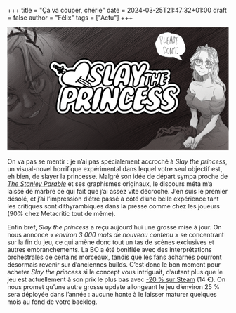 +++
title = "Ça va couper, chérie"
date = 2024-03-25T21:47:32+01:00
draft = false
author = "Félix"
tags = ["Actu"]
+++ 

![Image promotionnelle du jeu Slay the princes](princess.png)

On va pas se mentir : je n’ai pas spécialement accroché à *Slay the princess*, un visual-novel horrifique expérimental dans lequel votre seul objectif est, eh bien, de slayer la princesse. Malgré son idée de départ sympa proche de *[The Stanley Parable](https://store.steampowered.com/app/1703340/The_Stanley_Parable_Ultra_Deluxe/)* et ses graphismes originaux, le discours méta m’a laissé de marbre ce qui fait que j’ai assez vite décroché. J’en suis le premier désolé, et j’ai l’impression d’être passé à côté d’une belle expérience tant les critiques sont dithyrambiques dans la presse comme chez les joueurs (90% chez Metacritic tout de même).

Enfin bref, *Slay the princess* a reçu aujourd’hui une grosse mise à jour. On nous annonce « *environ 3 000 mots de nouveau contenu* » se concentrant sur la fin du jeu, ce qui amène donc tout un tas de scènes exclusives et autres embranchements. La BO a été bonifiée avec des interprétations orchestrales de certains morceaux, tandis que les fans acharnés pourront désormais revenir sur d’anciennes builds. C’est donc le bon moment pour acheter *Slay the princess* si le concept vous intriguait, d’autant plus que le jeu est actuellement à son prix le plus bas avec [-20 % sur Steam](https://store.steampowered.com/app/1989270/Slay_the_Princess/) (14 €). On nous promet qu’une autre grosse update allongeant le jeu d’environ 25 % sera déployée dans l’année : aucune honte à le laisser maturer quelques mois au fond de votre backlog.

